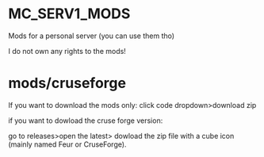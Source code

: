 # MC_SERV1_MODS
Mods for a personal server (you can use them tho)

I do not own any rights to the mods!

# mods/cruseforge
If you want to download the mods only: click code dropdown>download zip

if you want to dowload the cruse forge version:

go to releases>open the latest> dowload the zip file with a cube icon (mainly named Feur or CruseForge).
